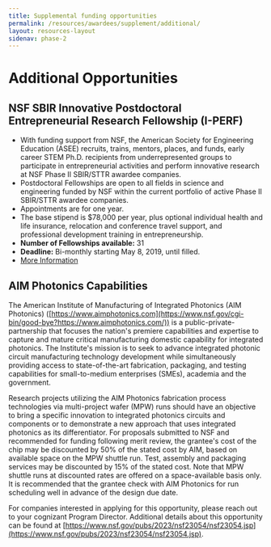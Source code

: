 ```yaml
---
title: Supplemental funding opportunities
permalink: /resources/awardees/supplement/additional/
layout: resources-layout
sidenav: phase-2
---
```


# Additional Opportunities

## NSF SBIR Innovative Postdoctoral Entrepreneurial Research Fellowship (I-PERF)

- With funding support from NSF, the American Society for Engineering Education (ASEE) recruits, trains, mentors, places, and funds, early career STEM Ph.D. recipients from underrepresented groups to participate in entrepreneurial activities and perform innovative research at NSF Phase II SBIR/STTR awardee companies.
- Postdoctoral Fellowships are open to all fields in science and engineering funded by NSF within the current portfolio of active Phase II SBIR/STTR awardee companies.
- Appointments are for one year.
- The base stipend is $78,000 per year, plus optional individual health and life insurance, relocation and conference travel support, and professional development training in entrepreneurship.
- **Number of Fellowships available:** 31
- **Deadline:** Bi-monthly starting May 8, 2019, until filled.
- [More Information](https://iperf.asee.org)


## AIM Photonics Capabilities
 
The American Institute of Manufacturing of Integrated Photonics (AIM Photonics) ([https://www.aimphotonics.com](https://www.nsf.gov/cgi-bin/good-bye?https://www.aimphotonics.com/)) is a public-private-partnership that focuses the nation's premiere capabilities and expertise to capture and mature critical manufacturing domestic capability for integrated photonics. The Institute's mission is to seek to advance integrated photonic circuit manufacturing technology development while simultaneously providing access to state-of-the-art fabrication, packaging, and testing capabilities for small-to-medium enterprises (SMEs), academia and the government.
 
Research projects utilizing the AIM Photonics fabrication process technologies via multi-project wafer (MPW) runs should have an objective to bring a specific innovation to integrated photonics circuits and components or to demonstrate a new approach that uses integrated photonics as its differentiator. For proposals submitted to NSF and recommended for funding following merit review, the grantee's cost of the chip may be discounted by 50% of the stated cost by AIM, based on available space on the MPW shuttle run. Test, assembly and packaging services may be discounted by 15% of the stated cost. Note that MPW shuttle runs at discounted rates are offered on a space-available basis only. It is recommended that the grantee check with AIM Photonics for run scheduling well in advance of the design due date.
 
For companies interested in applying for this opportunity, please reach out to your cognizant Program Director. Additional details about this opportunity can be found at [https://www.nsf.gov/pubs/2023/nsf23054/nsf23054.jsp](https://www.nsf.gov/pubs/2023/nsf23054/nsf23054.jsp).
